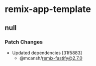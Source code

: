 # remix-app-template

## null

### Patch Changes

- Updated dependencies [31f5883]
  - @mcansh/remix-fastify@2.7.0
